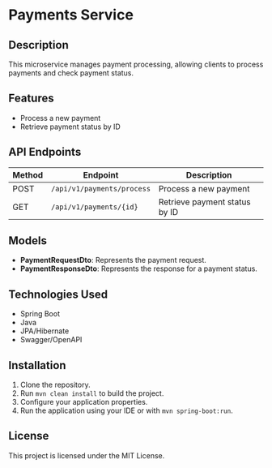 # Payments Service

## Description
This microservice manages payment processing, allowing clients to process payments and check payment status.

## Features
- Process a new payment
- Retrieve payment status by ID

## API Endpoints

| Method | Endpoint                   | Description                      |
|--------|----------------------------|----------------------------------|
| POST   | `/api/v1/payments/process` | Process a new payment            |
| GET    | `/api/v1/payments/{id}`    | Retrieve payment status by ID    |

## Models

- **PaymentRequestDto**: Represents the payment request.
- **PaymentResponseDto**: Represents the response for a payment status.

## Technologies Used
- Spring Boot
- Java
- JPA/Hibernate
- Swagger/OpenAPI

## Installation
1. Clone the repository.
2. Run `mvn clean install` to build the project.
3. Configure your application properties.
4. Run the application using your IDE or with `mvn spring-boot:run`.

## License
This project is licensed under the MIT License.
